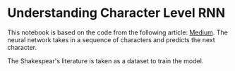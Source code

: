 # Understanding Character Level RNN

This notebook is based on the code from the following article: [Medium](https://blog.usejournal.com/how-to-develop-a-character-based-neural-language-model-99c18de1d4d2). The neural network takes in a sequence of characters and predicts the next character.

The Shakespear's literature is taken as a dataset to train the model.